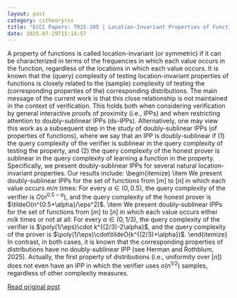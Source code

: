 ```yaml
---
layout: post
category: cstheoryrss
title: "ECCC Papers: TR25-105 | Location-Invariant Properties of Functions versus Properties of Distributions: United in Testing but Separated in Verification |"
date: 2025-07-29T15:14:57
---
```


A property of functions is called location-invariant (or symmetric) if it can be characterized in terms of the frequencies in which each value occurs in the function, regardless of the locations in which each value occurs.
It is known that the (query) complexity of testing location-invariant properties of functions
is closely related to the (sample) complexity of testing the (corresponding properties of the) corresponding distributions.
The main message of the current work is that this close relationship is not maintained in the context of verification.
This holds both when considering verification by general interactive proofs of proximity (i.e., IPPs) and when restricting attention to doubly-sublinear IPPs (ds-IPPs).
Alternatively, one may view this work as a subsequent step in the study of doubly-sublinear IPPs (of properties of functions), where we say that an IPP is doubly-sublinear if (1) the query complexity of the verifier is sublinear in the query complexity of testing the property, and (2) the query complexity of the honest prover is sublinear in the query complexity of learning a function in the property.
Specifically, we present doubly-sublinear IPPs for several natural location-invariant properties. Our results include:
\begin{itemize}
\item
We present doubly-sublinear IPPs for the set of functions from $[m]$ to $[n]$
in which each value occurs $m/n$ times:
For every $\alpha\in(0,0.5)$, the query complexity of the verifier is $O(n^{0.5-\alpha})$, and the query complexity of the honest prover is $\tildeO(n^{0.5+\alpha}/\eps^2)$.
\item
We present doubly-sublinear IPPs for the set of functions from $[m]$ to $[n]$ in which each value occurs either $m/k$ times or not at all:
For every $\alpha\in(0,1/3)$, the query complexity of the verifier is $\poly(1/\eps)\cdot k^{(2/3)-2\alpha}$, and the query complexity of the prover is $\poly(1/\eps)\cdot\tildeO(k^{(2/3)+\alpha})$.
\end{itemize}
In contrast, in both cases, it is known that the corresponding properties of distributions
have no doubly-sublinear IPP (see Herman and Rothblum, 2025).
Actually, the first property of distributions (i.e., uniformity over $[n]$) does not even have an IPP in which the verifier uses $o(n^{1/2})$ samples, regardless of other complexity measures.

[Read original post](https://eccc.weizmann.ac.il/report/2025/105)
